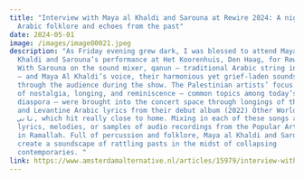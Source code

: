 ```yaml
---
title: "Interview with Maya al Khaldi and Sarouna at Rewire 2024: A night of
  Arabic folklore and echoes from the past"
date: 2024-05-01
image: /images/image00021.jpeg
description: "As Friday evening grew dark, I was blessed to attend Maya al
  Khaldi and Sarouna’s performance at Het Koorenhuis, Den Haag, for Rewire 2024.
  With Sarouna on the sound mixer, qanun – traditional Arabic string instrument
  – and Maya Al Khaldi’s voice, their harmonious yet grief-laden sounds pierced
  through the audience during the show. The Palestinian artists’ focus on themes
  of nostalgia, longing, and reminiscence – common topics among today’s Arab
  diaspora – were brought into the concert space through longings of the past
  and Levantine Arabic lyrics from their debut album (2022) Other World عالم
  تاني, which hit really close to home. Mixing in each of these songs are
  lyrics, melodies, or samples of audio recordings from the Popular Art Center
  in Ramallah. Full of percussion and folklore, Maya al Khaldi and Sarouna
  create a soundscape of rattling pasts in the midst of collapsing
  contemporaries. "
link: https://www.amsterdamalternative.nl/articles/15979/interview-with-maya-al-khaldi-and-sarouna-at-rewire-2024-a-night-of-arabic-folklore-and-echoes-from-the-past
---
```

